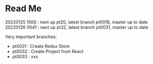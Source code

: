 # Read Me

20220125 1500 : next up pt20, latest branch pt0018, master up to date
20220126 0041 : next up pt32, latest branch pt0031, master up to date

Very important branches:
* pt0031 : Create Redux Store
* pt0032 : Create Project from React
* pt0033 : xxx